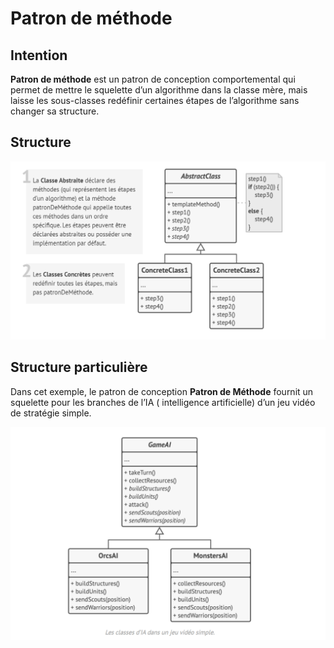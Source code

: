 # Patron de méthode

## Intention

**Patron de méthode** est un patron de conception comportemental qui permet de mettre le squelette d’un algorithme dans
la classe mère, mais laisse les sous-classes redéfinir certaines étapes de l’algorithme sans changer sa structure.

## Structure

![Graph](Graph.png)

## Structure particulière

Dans cet exemple, le patron de conception **Patron de Méthode** fournit un squelette pour les branches de l’IA (
intelligence artificielle) d’un jeu vidéo de stratégie simple.

![Graph2](Graph2.png)